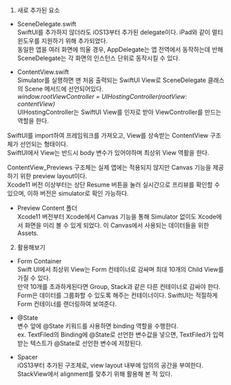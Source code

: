 1. 새로 추가된 요소  
- SceneDelegate.swift  
SwiftUI를 추가하지 않더라도 iOS13부터 추가된 delegate이다. iPad와 같이 멀티 윈도우를 지원하기 위해 추가되었다.  
동일한 앱을 여러 화면에 띄울 경우, AppDelegate는 앱 전역에서 동작하는데 반해 SceneDelegate는 각 화면의 인스턴스 단위로 동작시킬 수 있다.  

- ContentView.swift  
Simulator를 실행하면 맨 처음 출력되는 SwiftUI View로 SceneDelegate 클래스의 Scene 메서드에 선언되어있다.  
*window.rootViewController = UIHostingController(rootView: contentView)*  
UIHostingController는 SwiftUI View를 인자로 받아 ViewController를 만드는 역할을 한다.  

SwiftUI를 import하여 프레임워크를 가져오고, View를 상속받는 ContentView 구조체가 선언되는 형태이다.  
SwiftUI에서 View는 반드시 body 변수가 있어야하며 최상위 View 역활을 한다.  

ContentView_Previews 구조체는 실제 앱에는 적용되지 않지만 Canvas 기능을 제공하기 위한 preview layout이다.  
Xcode11 버전 이상부터는 상단 Resume 버튼을 눌러 실시간으로 프리뷰를 확인할 수 있으며, 이하 버전은 simulator로 확인 가능하다.  
  
- Preview Content 폴더  
Xcode11 버전부터 Xcode에서 Canvas 기능을 통해 Simulator 없이도 Xcode에서 화면을 미리 볼 수 있게 되었다.
이 Canvas에서 사용되는 데이터들을 위한 Assets.  
  
2. 활용해보기  
- Form Container  
Swift UI에서 최상위 View는 Form 컨테이너로 감싸며 최대 10개의 Child View를 가질 수 있다.  
만약 10개를 초과하게된다면 Group, Stack과 같은 다른 컨테이너로 감싸야 한다.  
Form은 데이터를 그룹화할 수 있도록 해주는 컨테이너이다. SwiftUI는 적절하게 Form 컨테이너를 랜더링하여 보여준다.  
  
- @State  
변수 앞에 @State 키워드를 사용하면 binding 역할을 수행한다.  
ex. TextFiled의 Binding<String>에 @State로 선언한 변수값을 넣으면, TextFiled가 입력받는 텍스트가 @State로 선언한 변수에 저장된다.  
  
- Spacer  
iOS13부터 추가된 구조체로, view layout 내부에 임의의 공간을 부여한다. StackView에서 alignment를 맞추기 위해 활용해 본 적 있다.  